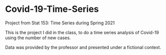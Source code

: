 # Covid-19-Time-Series
Project from Stat 153: Time Series during Spring 2021  

This is the project I did in the class, to do a time series analysis of Covid-19 using the number of new cases.

Data was provided by the professor and presented under a fictional context.
